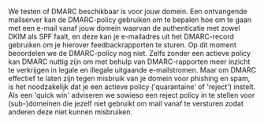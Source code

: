 We testen of DMARC beschikbaar is voor jouw domein. Een ontvangende mailserver kan de DMARC-policy gebruiken om te bepalen hoe om te gaan met een e-mail vanaf jouw domein waarvan de authenticatie met zowel DKIM als SPF faalt, en deze kan je e-mailadres uit het DMARC-record gebruiken om je hierover feedbackrapporten te sturen. Op dit moment beoordelen we de DMARC-policy nog niet. Zelfs zonder een actieve policy kan DMARC nuttig zijn om met behulp van DMARC-rapporten meer inzicht te verkrijgen in legale en illegale uitgaande e-mailstromen. Maar om DMARC effectief te laten zijn tegen misbruik van je domein voor phishing en spam, is het noodzakelijk dat je een actieve policy ('quarantaine' of 'reject') instelt. Als een 'quick win' adviseren we sowieso een reject policy in te stellen voor (sub-)domeinen die jezelf niet gebruikt om mail vanaf te versturen zodat anderen deze niet kunnen misbruiken.
